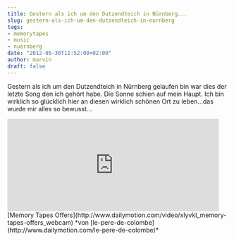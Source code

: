 ```yaml
---
title: Gestern als ich um den Dutzendteich in Nürnberg...
slug: gestern-als-ich-um-den-dutzendteich-in-nurnberg
tags:
- memorytapes
- music
- nuernberg
date: "2012-05-30T11:52:00+02:00"
author: marvin
draft: false
---
```

Gestern als ich um den Dutzendteich in Nürnberg gelaufen bin war dies
der letzte Song den ich gehört habe. Die Sonne schien auf mein Haupt.
Ich bin wirklich so glücklich hier an diesen wirklich schönen Ort zu
leben...das wurde mir alles so bewusst...

<iframe frameborder="0" width="480" height="210" src="http://www.dailymotion.com/embed/video/xlyvkl_memory-tapes-offers_webcam"></iframe>  
[Memory Tapes
Offers](http://www.dailymotion.com/video/xlyvkl_memory-tapes-offers_webcam)
*von
[le-pere-de-colombe](http://www.dailymotion.com/le-pere-de-colombe)*
